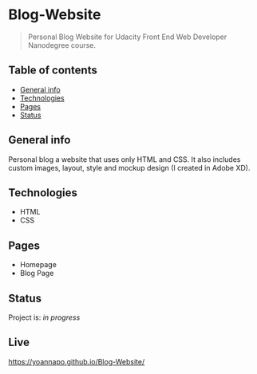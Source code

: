 

# Blog-Website
> Personal Blog Website for Udacity Front End Web Developer Nanodegree course. 

## Table of contents
* [General info](#general-info)
* [Technologies](#technologies)
* [Pages](#pages)
* [Status](#status)

## General info
Personal blog a website that uses only HTML and CSS. It also includes custom images, layout, style and mockup design (I created in Adobe XD).

## Technologies
* HTML
* CSS

## Pages
* Homepage
* Blog Page

## Status
Project is:  _in progress_

## Live
https://yoannapo.github.io/Blog-Website/
